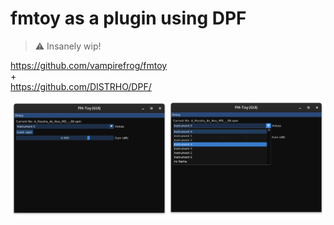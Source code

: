 # fmtoy as a plugin using DPF

> :warning: Insanely wip!

https://github.com/vampirefrog/fmtoy  
\+  
https://github.com/DISTRHO/DPF/

![screenshot](screenshot.png)